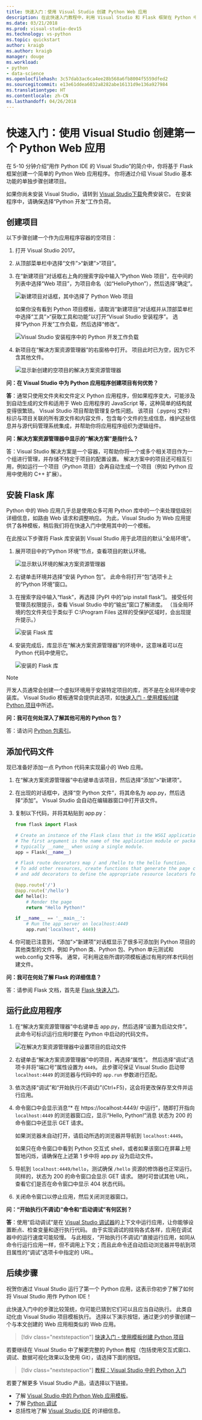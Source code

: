```yaml
---
title: 快速入门：使用 Visual Studio 创建 Python Web 应用
description: 在此快速入门教程中，利用 Visual Studio 和 Flask 框架在 Python 中生成简单的 Web 应用。
ms.date: 03/21/2018
ms.prod: visual-studio-dev15
ms.technology: vs-python
ms.topic: quickstart
author: kraigb
ms.author: kraigb
manager: douge
ms.workload:
- python
- data-science
ms.openlocfilehash: 3c57dab3ac6ca4ee28b568a6fb8004f5559dfed2
ms.sourcegitcommit: e13e61ddea6032a8282abe16131d9e136a927984
ms.translationtype: HT
ms.contentlocale: zh-CN
ms.lasthandoff: 04/26/2018
---
```

# <a name="quickstart-create-your-first-python-web-app-using-visual-studio"></a>快速入门：使用 Visual Studio 创建第一个 Python Web 应用

在 5-10 分钟介绍“用作 Python IDE 的 Visual Studio”的简介中，你将基于 Flask 框架创建一个简单的 Python Web 应用程序。 你将通过介绍 Visual Studio 基本功能的单独步骤创建项目。

如果你尚未安装 Visual Studio，请转到 [ Visual Studio下载](https://aka.ms/vsdownload?utm_source=mscom&utm_campaign=msdocs)免费安装它。 在安装程序中，请确保选择“Python 开发”工作负荷。

## <a name="create-the-project"></a>创建项目

以下步骤创建一个作为应用程序容器的空项目：

1. 打开 Visual Studio 2017。

1. 从顶部菜单栏中选择“文件”>“新建”>“项目”。

1. 在“新建项目”对话框右上角的搜索字段中输入“Python Web 项目”，在中间的列表中选择“Web 项目”，为项目命名（如“HelloPython”），然后选择“确定”。

    ![新建项目对话框，其中选择了 Python Web 项目](media/quickstart-python-00-web-project.png)

    如果你没有看到 Python 项目模板，请取消“新建项目”对话框并从顶部菜单栏中选择“工具”>“获取工具和功能”以打开“Visual Studio 安装程序”。 选择“Python 开发”工作负载，然后选择“修改”。

    ![Visual Studio 安装程序中的 Python 开发工作负载](../python/media/installation-python-workload.png)

1. 新项目在“解决方案资源管理器”的右窗格中打开。 项目此时已为空，因为它不含其他文件。

    ![显示新创建的空项目的解决方案资源管理器](media/quickstart-python-01-empty-project.png)

**问：在 Visual Studio 中为 Python 应用程序创建项目有何优势？**

**答**：通常只使用文件夹和文件定义 Python 应用程序，但如果程序变大，可能涉及到自动生成的文件和适用于 Web 应用程序的 JavaScript 等，这种简单的结构就变得很繁琐。 Visual Studio 项目帮助管理复杂性问题。 该项目（.pyproj 文件）标识与项目关联的所有源文件和内容文件，包含每个文件的生成信息，维护这些信息并与源代码管理系统集成，并帮助你将应用程序组织为逻辑组件。

**问：解决方案资源管理器中显示的“解决方案”是指什么？**

答：Visual Studio 解决方案是一个容器，可帮助你将一个或多个相关项目作为一个组进行管理，并存储不特定于项目的配置设置。 解决方案中的项目还可相互引用，例如运行一个项目（Python 项目）会再自动生成一个项目（例如 Python 应用中使用的 C++ 扩展）。

## <a name="install-the-flask-library"></a>安装 Flask 库

Python 中的 Web 应用几乎总是使用众多可用 Python 库中的一个来处理低级别详细信息，如路由 Web 请求和调整响应。 为此，Visual Studio 为 Web 应用提供了各种模板，稍后我们将在快速入门中使用其中的一个模板。

在此按以下步骤将 Flask 库安装到 Visual Studio 用于此项目的默认“全局环境”。

1. 展开项目中的“Python 环境”节点，查看项目的默认环境。

    ![显示默认环境的解决方案资源管理器](media/quickstart-python-02-default-environment.png)

1. 右键单击环境并选择“安装 Python 包”。 此命令将打开“包”选项卡上的“Python 环境”窗口。

1. 在搜索字段中输入“flask”，再选择 [PyPI 中的“pip install flask”]。 接受任何管理员权限提示，查看 Visual Studio 中的“输出”窗口了解进度。 （当全局环境的包文件夹位于类似于 C:\Program Files 这样的受保护区域时，会出现提升提示。）

    ![安装 Flask 库](media/quickstart-python-03-install-package.png)

1. 安装完成后，库显示在“解决方案资源管理器”的环境中，这意味着可以在 Python 代码中使用它。

    ![安装的 Flask 库](media/quickstart-python-04-package-installed.png)

> [!Note]
> 开发人员通常会创建一个虚拟环境用于安装特定项目的库，而不是在全局环境中安装库。 Visual Studio 模板通常会提供此选项，如[快速入门 - 使用模板创建 Python 项目](../python/quickstart-02-python-in-visual-studio-project-from-template.md)中所述。

**问：我可在何处深入了解其他可用的 Python 包？**

答：请访问 [Python 包索引](https://pypi.python.org/pypi)。

## <a name="add-a-code-file"></a>添加代码文件

现已准备好添加一点 Python 代码来实现最小的 Web 应用。

1. 在“解决方案资源管理器”中右键单击该项目，然后选择“添加”>“新建项”。

1. 在出现的对话框中，选择“空 Python 文件”，将其命名为 app.py，然后选择“添加”。 Visual Studio 会自动在编辑器窗口中打开该文件。

1. 复制以下代码，并将其粘贴到 app.py：

    ```python
    from flask import Flask

    # Create an instance of the Flask class that is the WSGI application.
    # The first argument is the name of the application module or package,
    # typically __name__ when using a single module.
    app = Flask(__name__)

    # Flask route decorators map / and /hello to the hello function.
    # To add other resources, create functions that generate the page contents
    # and add decorators to define the appropriate resource locators for them.

    @app.route('/')
    @app.route('/hello')
    def hello():
        # Render the page
        return "Hello Python!"

    if __name__ == '__main__':
        # Run the app server on localhost:4449
        app.run('localhost', 4449)
    ```

1. 你可能已注意到，“添加”>“新建项”对话框显示了很多可添加到 Python 项目的其他类型的文件，例如 Python 类、Python 包、Python 单元测试和 web.config 文件等。 通常，可利用这些所谓的项模板通过有用的样本代码创建文件。

**问：我可在何处了解 Flask 的详细信息？**

答：请参阅 Flask 文档，首先是 [Flask 快速入门](http://flask.pocoo.org/docs/0.12/quickstart/#quickstart)。

## <a name="run-the-application"></a>运行此应用程序

1. 在“解决方案资源管理器”中右键单击 app.py，然后选择“设置为启动文件”。 此命令可标识运行应用时要在 Python 中启动的代码文件。

    ![在解决方案资源管理器中设置项目的启动文件](media/quickstart-python-05-set-as-startup-file.png)

1. 右键单击“解决方案资源管理器”中的项目，再选择“属性”。 然后选择“调试”选项卡并将“端口号”属性设置为 `4449`。 此步骤可保证 Visual Studio 启动带 `localhost:4449` 的浏览器与代码中的 `app.run` 参数进行匹配。

1. 依次选择“调试”和“开始执行(不调试)”(Ctrl+F5)，这会将更改保存至文件并运行应用。

1. 命令窗口中会显示消息“* 在 https://localhost:4449/ 中运行”，随即打开指向 `localhost:4449` 的浏览器窗口应，显示“Hello, Python!”消息 状态为 200 的命令窗口中还显示 GET 请求。

    如果浏览器未自动打开，请启动所选的浏览器并导航到 `localhost:4449`。

    如果只在命令窗口中看到 Python 交互式 shell，或者如果该窗口在屏幕上短暂地闪烁，请确保在上述第 1 步中将 app.py 设为启动文件。

1. 导航到 `localhost:4449/hello`，测试确保 `/hello` 资源的修饰器也正常运行。 同样的，状态为 200 的命令窗口会显示 GET 请求。 随时可尝试其他 URL，查看它们是否在命令窗口中显示 404 状态代码。

1. 关闭命令窗口以停止应用，然后关闭浏览器窗口。

**问：“开始执行(不调试)”命令和“启动调试”有何区别？**

**答**：使用“启动调试”是在 [Visual Studio 调试器](../python/debugging-python-in-visual-studio.md)的上下文中运行应用，让你能够设置断点、检查变量和逐行执行代码。 由于实现调试的挂钩各式各样，应用在调试器中的运行速度可能较慢。 与此相反，“开始执行(不调试)”直接运行应用，如同从命令行运行应用一样，但不调用上下文；而且此命令还自动启动浏览器并导航到项目属性的“调试”选项卡中指定的 URL。

## <a name="next-steps"></a>后续步骤

祝贺你通过 Visual Studio 运行了第一个 Python 应用，这表示你初步了解了如何将 Visual Studio 用作 Python IDE！

此快速入门中的步骤比较笼统，你可能已猜到它们可以且应当自动执行。 此类自动化由 Visual Studio 项目模板执行。 选择以下演示按钮，通过更少的步骤创建一个与本文创建的 Web 应用相类似的 Web 应用。

> [!div class="nextstepaction"]
> [快速入门 - 使用模板创建 Python 项目](../python/quickstart-02-python-in-visual-studio-project-from-template.md)

若要继续在 Visual Studio 中了解更完整的 Python 教程（包括使用交互式窗口、调试、数据可视化效果以及使用 Git），请选择下面的按钮。

> [!div class="nextstepaction"]
> [教程：Visual Studio 中的 Python 入门](../python/tutorial-working-with-python-in-visual-studio-step-01-create-project.md)

若要了解更多 Visual Studio 产品，请选择以下链接。

- 了解 [Visual Studio 中的 Python Web 应用模板](../python/python-web-application-project-templates.md)。
- 了解 [Python 调试](../python/debugging-python-in-visual-studio.md)
- 总括性地了解 [Visual Studio IDE](../ide/visual-studio-ide.md) 的详细信息。
